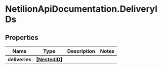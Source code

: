# NetilionApiDocumentation.DeliveryIDs

## Properties
Name | Type | Description | Notes
------------ | ------------- | ------------- | -------------
**deliveries** | [**[NestedID]**](NestedID.md) |  | 


